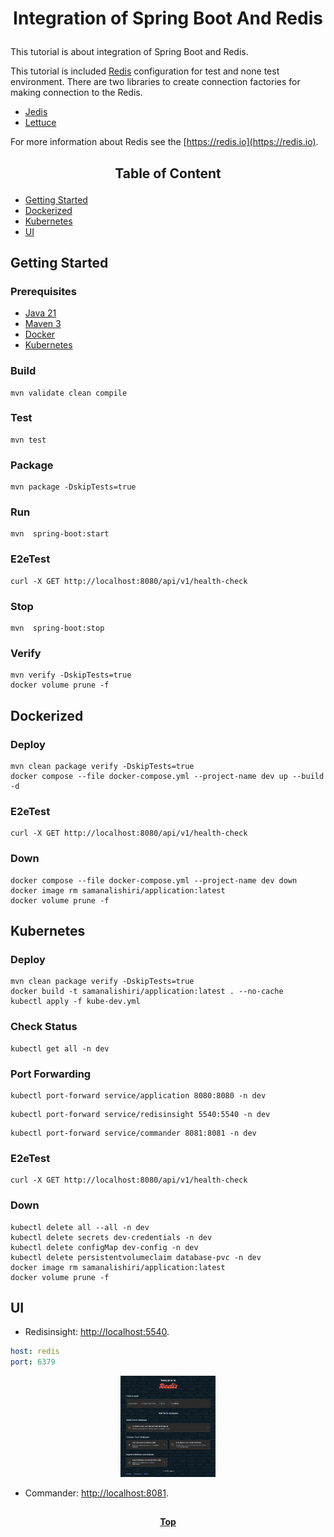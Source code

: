 # <p align="center">Integration of Spring Boot And Redis</p>

<p align="justify">

This tutorial is about integration of Spring Boot and Redis.

</p>

<p align="justify">

This tutorial is included [Redis](https://redis.io) configuration for test and none test environment. There are two
libraries to create connection factories for making connection to the Redis.

* [Jedis](https://redis.io/docs/clients/java/)
* [Lettuce](https://lettuce.io/)

For more information about Redis see the [https://redis.io](https://redis.io).

</p>

## <p align="center"> Table of Content </p>

* [Getting Started](#getting-started)
* [Dockerized](#dockerized)
* [Kubernetes](#install-redis-on-kubernetes)
* [UI](#ui)

## Getting Started

### Prerequisites

* [Java 21](https://www.oracle.com/java/technologies/downloads)
* [Maven 3](https://maven.apache.org/index.html)
* [Docker](https://www.docker.com)
* [Kubernetes](https://kubernetes.io)

### Build

```shell
mvn validate clean compile 
```

### Test

```shell
mvn test
```

### Package

```shell
mvn package -DskipTests=true
```

### Run

```shell
mvn  spring-boot:start
```

### E2eTest

```shell
curl -X GET http://localhost:8080/api/v1/health-check
```

### Stop

```shell
mvn  spring-boot:stop
```

### Verify

```shell
mvn verify -DskipTests=true
docker volume prune -f
```

## Dockerized

### Deploy

```shell
mvn clean package verify -DskipTests=true
docker compose --file docker-compose.yml --project-name dev up --build -d
```

### E2eTest

```shell
curl -X GET http://localhost:8080/api/v1/health-check
```

### Down

```shell
docker compose --file docker-compose.yml --project-name dev down
docker image rm samanalishiri/application:latest
docker volume prune -f
```

## Kubernetes

### Deploy

```shell
mvn clean package verify -DskipTests=true
docker build -t samanalishiri/application:latest . --no-cache
kubectl apply -f kube-dev.yml
```

### Check Status

```shell
kubectl get all -n dev
```

### Port Forwarding

```shell
kubectl port-forward service/application 8080:8080 -n dev
```

```shell
kubectl port-forward service/redisinsight 5540:5540 -n dev
```

```shell
kubectl port-forward service/commander 8081:8081 -n dev
```

### E2eTest

```shell
curl -X GET http://localhost:8080/api/v1/health-check
```

### Down

```shell
kubectl delete all --all -n dev
kubectl delete secrets dev-credentials -n dev
kubectl delete configMap dev-config -n dev
kubectl delete persistentvolumeclaim database-pvc -n dev
docker image rm samanalishiri/application:latest
docker volume prune -f
```

## UI

* Redisinsight: [http://localhost:5540](http://localhost:5540).

```yaml
host: redis
port: 6379
```

<p align="center">

<img src="https://github.com/step-by-step-tutorial/springboot-tutorial/blob/main/nosql-redis/doc/redisinsight-login.png" height="30%" width="30%">

</p>

* Commander: [http://localhost:8081](http://localhost:8081).

##

**<p align="center"> [Top](#integration-of-spring-boot-and-redis) </p>**